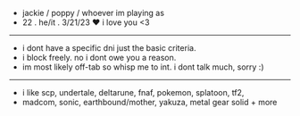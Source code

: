 -  jackie / poppy / whoever im playing as
-  22 . he/it . 3/21/23 ♥ i love you <3
- --------------------------------------------------------
-  i dont have a specific dni just the basic criteria.
-  i block freely. no i dont owe you a reason.
-  im most likely off-tab so whisp me to int. i dont talk much, sorry :)
- --------------------------------------------------------
- i like scp, undertale, deltarune, fnaf, pokemon, splatoon, tf2,
- madcom, sonic, earthbound/mother, yakuza, metal gear solid + more

